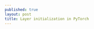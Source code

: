 ```yaml
---
published: true
layout: post
title: Layer initialization in PyTorch
---
```


<script src="https://gist.github.com/dejanbatanjac/19067748592be2c51ebc4fd4189ce3db.js"></script>

